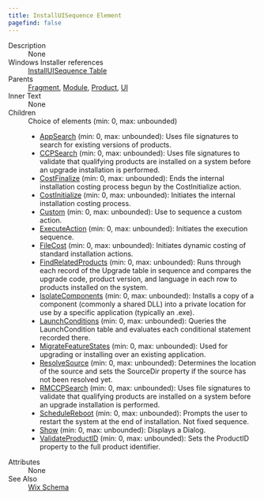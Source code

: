 ```yaml
---
title: InstallUISequence Element
pagefind: false
---
```

<dl>
  <dt>Description</dt>
  <dd>None</dd>
  <dt>Windows Installer references</dt>
  <dd>
    <a href="http://msdn.microsoft.com/library/aa369543.aspx" target="_blank">InstallUISequence Table</a>
  </dd>
  <dt>Parents</dt>
  <dd>
    <a href="../fragment/">Fragment</a>, <a href="../module/">Module</a>, <a href="../product/">Product</a>, <a href="../ui/">UI</a></dd>
  <dt>Inner Text</dt>
  <dd>None</dd>
  <dt>Children</dt>
  <dd>Choice of elements (min: 0, max: unbounded)<ul><li><a href="../appsearch/">AppSearch</a> (min: 0, max: unbounded): Uses file signatures to search for existing versions of products.</li><li><a href="../ccpsearch/">CCPSearch</a> (min: 0, max: unbounded): Uses file signatures to validate that qualifying products are installed on a system before an upgrade installation is performed.</li><li><a href="../costfinalize/">CostFinalize</a> (min: 0, max: unbounded): Ends the internal installation costing process begun by the CostInitialize action.</li><li><a href="../costinitialize/">CostInitialize</a> (min: 0, max: unbounded): Initiates the internal installation costing process.</li><li><a href="../custom/">Custom</a> (min: 0, max: unbounded): Use to sequence a custom action.</li><li><a href="../executeaction/">ExecuteAction</a> (min: 0, max: unbounded): Initiates the execution sequence.</li><li><a href="../filecost/">FileCost</a> (min: 0, max: unbounded): Initiates dynamic costing of standard installation actions.</li><li><a href="../findrelatedproducts/">FindRelatedProducts</a> (min: 0, max: unbounded): Runs through each record of the Upgrade table in sequence and compares the upgrade code, product version, and language in each row to products installed on the system.</li><li><a href="../isolatecomponents/">IsolateComponents</a> (min: 0, max: unbounded): Installs a copy of a component (commonly a shared DLL) into a private location for use by a specific application (typically an .exe).</li><li><a href="../launchconditions/">LaunchConditions</a> (min: 0, max: unbounded): Queries the LaunchCondition table and evaluates each conditional statement recorded there.</li><li><a href="../migratefeaturestates/">MigrateFeatureStates</a> (min: 0, max: unbounded): Used for upgrading or installing over an existing application.</li><li><a href="../resolvesource/">ResolveSource</a> (min: 0, max: unbounded): Determines the location of the source and sets the SourceDir property if the source has not been resolved yet.</li><li><a href="../rmccpsearch/">RMCCPSearch</a> (min: 0, max: unbounded): Uses file signatures to validate that qualifying products are installed on a system before an upgrade installation is performed.</li><li><a href="../schedulereboot/">ScheduleReboot</a> (min: 0, max: unbounded): Prompts the user to restart the system at the end of installation. Not fixed sequence.</li><li><a href="../show/">Show</a> (min: 0, max: unbounded): Displays a Dialog.</li><li><a href="../validateproductid/">ValidateProductID</a> (min: 0, max: unbounded): Sets the ProductID property to the full product identifier.</li></ul></dd>
  <dt>Attributes</dt>
  <dd>None</dd>
  <dt>See Also</dt>
  <dd>
    <a href="../">Wix Schema</a>
  </dd>
</dl>
